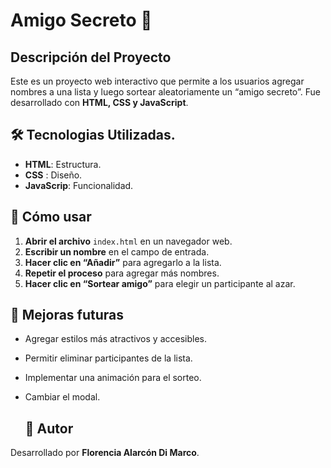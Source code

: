 
# Amigo Secreto 🎁

## Descripción del Proyecto  
Este es un proyecto web interactivo que permite a los usuarios agregar nombres a una lista y luego sortear aleatoriamente un “amigo secreto”. Fue desarrollado con **HTML, CSS y JavaScript**.

## 🛠️ Tecnologias Utilizadas.  
- **HTML**: Estructura.  
- **CSS** : Diseño.  
- **JavaScrip**: Funcionalidad.
   
## 🎯 Cómo usar  

1. **Abrir el archivo** `index.html` en un navegador web.  
2. **Escribir un nombre** en el campo de entrada.  
3. **Hacer clic en “Añadir”** para agregarlo a la lista.  
4. **Repetir el proceso** para agregar más nombres.  
5. **Hacer clic en “Sortear amigo”** para elegir un participante al azar.
   
## 📌 Mejoras futuras  

- Agregar estilos más atractivos y accesibles.  
- Permitir eliminar participantes de la lista.  
- Implementar una animación para el sorteo.
- Cambiar el modal.
  
  ## 📖 Autor  

Desarrollado por **Florencia Alarcón Di Marco**. 

  
